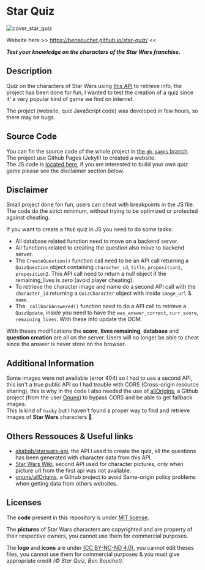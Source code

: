 # Star Quiz

![cover_star_quiz](https://user-images.githubusercontent.com/17025808/158056883-2e9fb605-18d5-4970-ad2b-8fa9d4d89c50.png)

Website here >> https://bensouchet.github.io/star-quiz/ <<

***Test your knowledge on the characters of the Star Wars franchise.***

## Description

Quiz on the characters of Star Wars using [this API](https://github.com/akabab/starwars-api) to retrieve info, the project has been done for fun, I wanted to test the creation of a quiz since it' a very popular kind of game we find on internet.

The project (website, quiz JavaScript code) was developed in few hours, so there may be bugs.

## Source Code

You can fin the source code of the whole project in [the `gh-pages` branch](https://github.com/BenSouchet/star-quiz/tree/gh-pages).  
The project use Github Pages (Jekyll) to created a website.  
The JS code is [located here](https://github.com/BenSouchet/star-quiz/blob/gh-pages/assets/js/main.js), if you are interested to build your own quiz game please see the disclaimer section below.

## Disclaimer

Small project done fon fun, users can cheat with breakpoints in the JS file. The code do the strict minimum, without trying to be optimized or protected against cheating.

If you want to create a `TRUE` quiz in JS you need to do some tasks:
 - All database related function need to move on a backend server.
 - All functions related to creating the question also move to backend server.
 - The `CreateQuestion()` function call need to be an API call returning a `QuizQuestion` object containing `character_id`, `title`, `proposition1`, `proposition2`. This API call need to return a null object if the remaining_lives is zero (avoid player cheating).
 - To retrieve the character image and name do a second API call with the `character_id` returning a `QuizCharacter` object with inside `image_url` & `name`.
 - The `_callbackAnswered()` function need to do a API call to retrieve a `QuizUpdate`, inside you need to have the `was_answer_correct`, `curr_score`, `remaining_lives`. With these info update the DOM.

With theses modifications the **score**, **lives remaining**, **database** and **question creation** are all on the server. Users will no longer be able to cheat since the answer is never store on the browser.

## Additional Information

Some images were not available (error 404) so I had to use a second API, this isn't a true public API so I had trouble with CORS (Cross-origin resource sharing), this is why in the code I also needed the use of [allOrigins](https://github.com/gnuns/allOrigins), a Github project (from the user [Gnuns](https://github.com/gnuns)) to bypass CORS and be able to get fallback images.  
This is kind of `hacky` but I haven't found a proper way to find and retrieve images of **Star Wars** characters 🙁.

## Others Ressouces & Useful links

 - [akabab/starwars-api](https://github.com/akabab/starwars-api), the API I used to create the quiz, all the questions has been generated with character data from this API. 
 - [Star Wars Wiki](https://starwars.fandom.com/wiki/Main_Page), second API used for character pictures, only when picture url from the first api was not available.
 - [gnuns/allOrigins](https://github.com/gnuns/allOrigins), a Github project to avoid Same-origin policy problems when getting data from others websites.
 
## Licenses

The **code** present in this repository is under [MIT license](https://github.com/BenSouchet/star-quiz/blob/main/LICENSE).

The **pictures** of Star Wars characters are copyrighted and are property of their respective owners,  you cannot use them for commercial purposes.

The **logo** and **icons** are under [(CC BY-NC-ND 4.0)](https://creativecommons.org/licenses/by-nc-nd/4.0/), you cannot edit theses files, you cannot use them for commercial purposes & you must give appropriate credit *(© Star Quiz, Ben Souchet)*.
